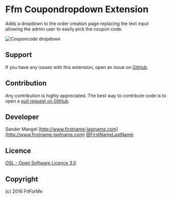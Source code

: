 Ffm Coupondropdown Extension
=====================

Adds a dropdown to the order creation page replacing the text input allowing the admin user to easily pick the coupon code.

![Couponcode dropdown](http://i.imgur.com/JELoIVC.png)

Support
-------
If you have any issues with this extension, open an issue on [GitHub](https://github.com/ffm/Ffm_Coupondropdown/issues).

Contribution
------------
Any contribution is highly appreciated. The best way to contribute code is to open a [pull request on GitHub](https://help.github.com/articles/using-pull-requests).

Developer
---------
Sander Mangel
[http://www.firstname-lastname.com](http://www.firstname-lastname.com)
[@FirstNameLastName](https://twitter.com/FirstNameLastName)

Licence
-------
[OSL - Open Software Licence 3.0](http://opensource.org/licenses/osl-3.0.php)

Copyright
---------
(c) 2016 FitForMe
